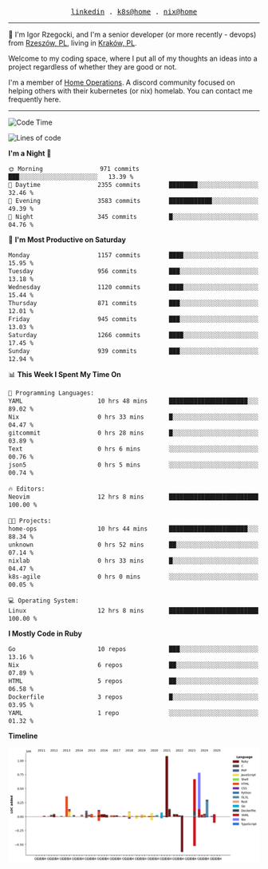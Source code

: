 <p align="center">
  <samp>
    <a href="https://www.linkedin.com/in/ajgon">linkedin</a> .
    <a href="https://github.com/deedee-ops/k8s-gitops">k8s@home</a> .
    <a href="https://github.com/deedee-ops/nixlab">nix@home</a>
  </samp>
</p>

----------------------------------------------------------------

:wave: I'm Igor Rzegocki, and I'm a senior developer (or more recently - devops) from [Rzeszów, PL](https://en.wikipedia.org/wiki/Rzesz%C3%B3w), living in [Kraków, PL](https://en.wikipedia.org/wiki/Krak%C3%B3w).

Welcome to my coding space, where I put all of my thoughts an ideas into a project regardless of whether they are good or not.

I'm a member of [Home Operations](https://discord.gg/home-operations). A discord community focused on helping others with their kubernetes (or nix) homelab. You can contact me frequently here.

----------------------------------------------------------------

<!--START_SECTION:waka-->
![Code Time](http://img.shields.io/badge/Code%20Time-662%20hrs%2029%20mins-blue)

![Lines of code](https://img.shields.io/badge/From%20Hello%20World%20I%27ve%20Written-4.7%20million%20lines%20of%20code-blue)

**I'm a Night 🦉** 

```text
🌞 Morning                971 commits         ███░░░░░░░░░░░░░░░░░░░░░░   13.39 % 
🌆 Daytime                2355 commits        ████████░░░░░░░░░░░░░░░░░   32.46 % 
🌃 Evening                3583 commits        ████████████░░░░░░░░░░░░░   49.39 % 
🌙 Night                  345 commits         █░░░░░░░░░░░░░░░░░░░░░░░░   04.76 % 
```
📅 **I'm Most Productive on Saturday** 

```text
Monday                   1157 commits        ████░░░░░░░░░░░░░░░░░░░░░   15.95 % 
Tuesday                  956 commits         ███░░░░░░░░░░░░░░░░░░░░░░   13.18 % 
Wednesday                1120 commits        ████░░░░░░░░░░░░░░░░░░░░░   15.44 % 
Thursday                 871 commits         ███░░░░░░░░░░░░░░░░░░░░░░   12.01 % 
Friday                   945 commits         ███░░░░░░░░░░░░░░░░░░░░░░   13.03 % 
Saturday                 1266 commits        ████░░░░░░░░░░░░░░░░░░░░░   17.45 % 
Sunday                   939 commits         ███░░░░░░░░░░░░░░░░░░░░░░   12.94 % 
```


📊 **This Week I Spent My Time On** 

```text
💬 Programming Languages: 
YAML                     10 hrs 48 mins      ██████████████████████░░░   89.02 % 
Nix                      0 hrs 33 mins       █░░░░░░░░░░░░░░░░░░░░░░░░   04.47 % 
gitcommit                0 hrs 28 mins       █░░░░░░░░░░░░░░░░░░░░░░░░   03.89 % 
Text                     0 hrs 6 mins        ░░░░░░░░░░░░░░░░░░░░░░░░░   00.76 % 
json5                    0 hrs 5 mins        ░░░░░░░░░░░░░░░░░░░░░░░░░   00.74 % 

🔥 Editors: 
Neovim                   12 hrs 8 mins       █████████████████████████   100.00 % 

🐱‍💻 Projects: 
home-ops                 10 hrs 44 mins      ██████████████████████░░░   88.34 % 
unknown                  0 hrs 52 mins       ██░░░░░░░░░░░░░░░░░░░░░░░   07.14 % 
nixlab                   0 hrs 33 mins       █░░░░░░░░░░░░░░░░░░░░░░░░   04.47 % 
k8s-agile                0 hrs 0 mins        ░░░░░░░░░░░░░░░░░░░░░░░░░   00.05 % 

💻 Operating System: 
Linux                    12 hrs 8 mins       █████████████████████████   100.00 % 
```

**I Mostly Code in Ruby** 

```text
Go                       10 repos            ███░░░░░░░░░░░░░░░░░░░░░░   13.16 % 
Nix                      6 repos             ██░░░░░░░░░░░░░░░░░░░░░░░   07.89 % 
HTML                     5 repos             ██░░░░░░░░░░░░░░░░░░░░░░░   06.58 % 
Dockerfile               3 repos             █░░░░░░░░░░░░░░░░░░░░░░░░   03.95 % 
YAML                     1 repo              ░░░░░░░░░░░░░░░░░░░░░░░░░   01.32 % 
```



**Timeline**

![Lines of Code chart](https://raw.githubusercontent.com/ajgon/ajgon/master/assets/bar_graph.png)


<!--END_SECTION:waka-->
